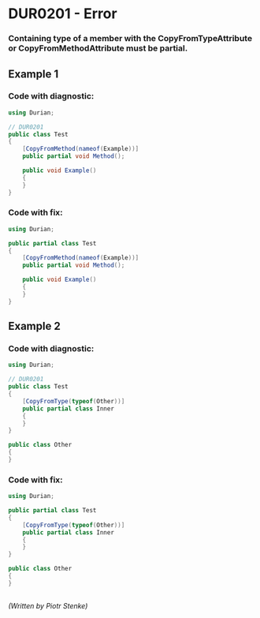 # DUR0201 - Error
### Containing type of a member with the CopyFromTypeAttribute or CopyFromMethodAttribute must be partial.

## Example 1

### Code with diagnostic:

```csharp
using Durian;

// DUR0201
public class Test
{
	[CopyFromMethod(nameof(Example))]
	public partial void Method();

	public void Example()
	{
	}
}

```

### Code with fix:

```csharp
using Durian;

public partial class Test
{
	[CopyFromMethod(nameof(Example))]
	public partial void Method();

	public void Example()
	{
	}
}

```

##

## Example 2

### Code with diagnostic:

```csharp
using Durian;

// DUR0201
public class Test
{
	[CopyFromType(typeof(Other))]
	public partial class Inner
	{
	}
}

public class Other
{
}

```

### Code with fix:

```csharp
using Durian;

public partial class Test
{
	[CopyFromType(typeof(Other))]
	public partial class Inner
	{
	}
}

public class Other
{
}

```

##

*\(Written by Piotr Stenke\)*